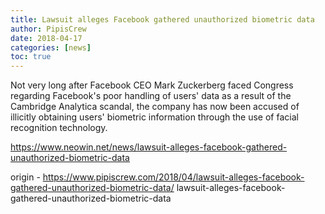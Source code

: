 ```yaml
---
title: Lawsuit alleges Facebook gathered unauthorized biometric data
author: PipisCrew
date: 2018-04-17
categories: [news]
toc: true
---
```


Not very long after Facebook CEO Mark Zuckerberg faced Congress regarding Facebook's poor handling of users' data as a result of the Cambridge Analytica scandal, the company has now been accused of illicitly obtaining users' biometric information through the use of facial recognition technology.

https://www.neowin.net/news/lawsuit-alleges-facebook-gathered-unauthorized-biometric-data

origin - https://www.pipiscrew.com/2018/04/lawsuit-alleges-facebook-gathered-unauthorized-biometric-data/ lawsuit-alleges-facebook-gathered-unauthorized-biometric-data